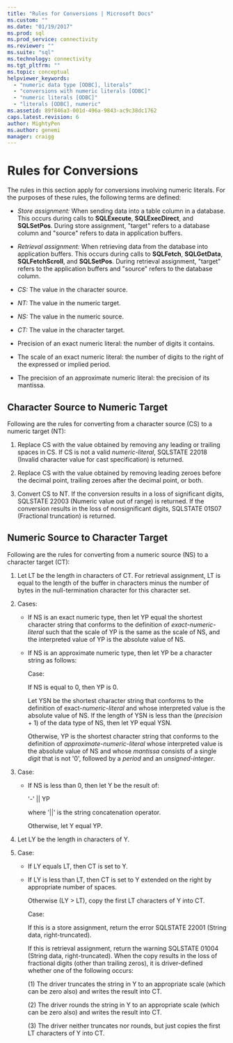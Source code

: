 ```yaml
---
title: "Rules for Conversions | Microsoft Docs"
ms.custom: ""
ms.date: "01/19/2017"
ms.prod: sql
ms.prod_service: connectivity
ms.reviewer: ""
ms.suite: "sql"
ms.technology: connectivity
ms.tgt_pltfrm: ""
ms.topic: conceptual
helpviewer_keywords: 
  - "numeric data type [ODBC], literals"
  - "conversions with numeric literals [ODBC]"
  - "numeric literals [ODBC]"
  - "literals [ODBC], numeric"
ms.assetid: 89f846a3-001d-496a-9843-ac9c38dc1762
caps.latest.revision: 6
author: MightyPen
ms.author: genemi
manager: craigg
---
```

# Rules for Conversions
The rules in this section apply for conversions involving numeric literals. For the purposes of these rules, the following terms are defined:  
  
-   *Store assignment:* When sending data into a table column in a database. This occurs during calls to **SQLExecute**, **SQLExecDirect**, and **SQLSetPos**. During store assignment, "target" refers to a database column and "source" refers to data in application buffers.  
  
-   *Retrieval assignment:* When retrieving data from the database into application buffers. This occurs during calls to **SQLFetch**, **SQLGetData**, **SQLFetchScroll**, and **SQLSetPos**. During retrieval assignment, "target" refers to the application buffers and "source" refers to the database column.  
  
-   *CS:* The value in the character source.  
  
-   *NT:* The value in the numeric target.  
  
-   *NS:* The value in the numeric source.  
  
-   *CT:* The value in the character target.  
  
-   Precision of an exact numeric literal: the number of digits it contains.  
  
-   The scale of an exact numeric literal: the number of digits to the right of the expressed or implied period.  
  
-   The precision of an approximate numeric literal: the precision of its mantissa.  
  
## Character Source to Numeric Target  
 Following are the rules for converting from a character source (CS) to a numeric target (NT):  
  
1.  Replace CS with the value obtained by removing any leading or trailing spaces in CS. If CS is not a valid *numeric-literal*, SQLSTATE 22018 (Invalid character value for cast specification) is returned.  
  
2.  Replace CS with the value obtained by removing leading zeroes before the decimal point, trailing zeroes after the decimal point, or both.  
  
3.  Convert CS to NT. If the conversion results in a loss of significant digits, SQLSTATE 22003 (Numeric value out of range) is returned. If the conversion results in the loss of nonsignificant digits, SQLSTATE 01S07 (Fractional truncation) is returned.  
  
## Numeric Source to Character Target  
 Following are the rules for converting from a numeric source (NS) to a character target (CT):  
  
1.  Let LT be the length in characters of CT. For retrieval assignment, LT is equal to the length of the buffer in characters minus the number of bytes in the null-termination character for this character set.  
  
2.  Cases:  
  
    -   If NS is an exact numeric type, then let YP equal the shortest character string that conforms to the definition of *exact-numeric-literal* such that the scale of YP is the same as the scale of NS, and the interpreted value of YP is the absolute value of NS.  
  
    -   If NS is an approximate numeric type, then let YP be a character string as follows:  
  
         Case:  
  
         If NS is equal to 0, then YP is 0.  
  
         Let YSN be the shortest character string that conforms to the definition of exact-*numeric-literal* and whose interpreted value is the absolute value of NS. If the length of YSN is less than the (*precision* + 1) of the data type of NS, then let YP equal YSN.  
  
         Otherwise, YP is the shortest character string that conforms to the definition of *approximate-numeric-literal* whose interpreted value is the absolute value of NS and whose *mantissa* consists of a single *digit* that is not '0', followed by a *period* and an *unsigned-integer*.  
  
3.  Case:  
  
    -   If NS is less than 0, then let Y be the result of:  
  
         '-' &#124;&#124; YP  
  
         where '&#124;&#124;' is the string concatenation operator.  
  
         Otherwise, let Y equal YP.  
  
4.  Let LY be the length in characters of Y.  
  
5.  Case:  
  
    -   If LY equals LT, then CT is set to Y.  
  
    -   If LY is less than LT, then CT is set to Y extended on the right by appropriate number of spaces.  
  
         Otherwise (LY > LT), copy the first LT characters of Y into CT.  
  
         Case:  
  
         If this is a store assignment, return the error SQLSTATE 22001 (String data, right-truncated).  
  
         If this is retrieval assignment, return the warning SQLSTATE 01004 (String data, right-truncated). When the copy results in the loss of fractional digits (other than trailing zeros), it is driver-defined whether one of the following occurs:  
  
         (1)   The driver truncates the string in Y to an appropriate scale        (which can be zero also) and writes the result into CT.  
  
         (2)   The driver rounds the string in Y to an appropriate scale        (which can be zero also) and writes the result into CT.  
  
         (3)   The driver neither truncates nor rounds, but just copies        the first LT characters of Y into CT.
